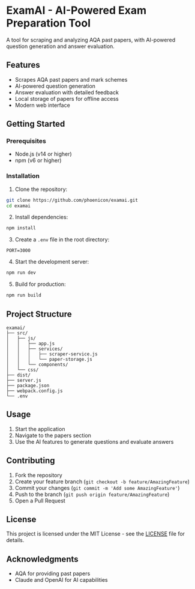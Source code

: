 # ExamAI - AI-Powered Exam Preparation Tool

A tool for scraping and analyzing AQA past papers, with AI-powered question generation and answer evaluation.

## Features

- Scrapes AQA past papers and mark schemes
- AI-powered question generation
- Answer evaluation with detailed feedback
- Local storage of papers for offline access
- Modern web interface

## Getting Started

### Prerequisites

- Node.js (v14 or higher)
- npm (v6 or higher)

### Installation

1. Clone the repository:
```bash
git clone https://github.com/phoenicon/examai.git
cd examai
```

2. Install dependencies:
```bash
npm install
```

3. Create a `.env` file in the root directory:
```env
PORT=3000
```

4. Start the development server:
```bash
npm run dev
```

5. Build for production:
```bash
npm run build
```

## Project Structure

```
examai/
├── src/
│   ├── js/
│   │   ├── app.js
│   │   ├── services/
│   │   │   ├── scraper-service.js
│   │   │   └── paper-storage.js
│   │   └── components/
│   └── css/
├── dist/
├── server.js
├── package.json
├── webpack.config.js
└── .env
```

## Usage

1. Start the application
2. Navigate to the papers section
3. Use the AI features to generate questions and evaluate answers

## Contributing

1. Fork the repository
2. Create your feature branch (`git checkout -b feature/AmazingFeature`)
3. Commit your changes (`git commit -m 'Add some AmazingFeature'`)
4. Push to the branch (`git push origin feature/AmazingFeature`)
5. Open a Pull Request

## License

This project is licensed under the MIT License - see the [LICENSE](LICENSE) file for details.

## Acknowledgments

- AQA for providing past papers
- Claude and OpenAI for AI capabilities 